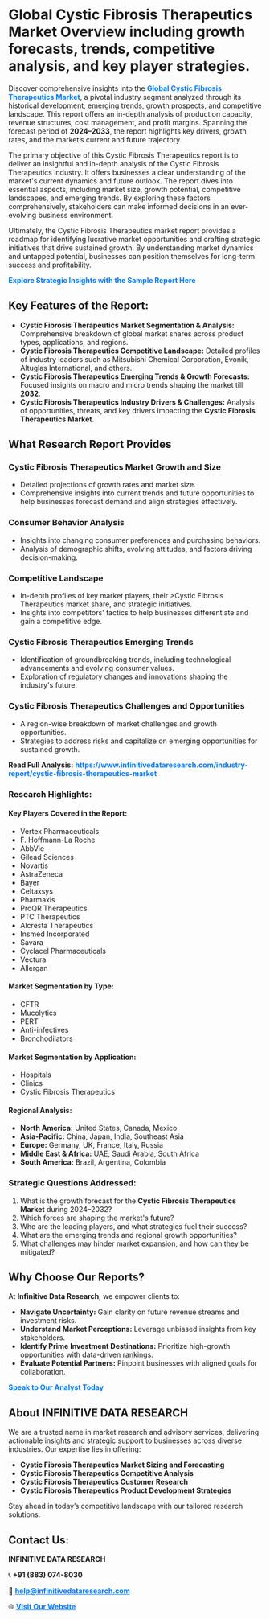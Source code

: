 <h1>Global Cystic Fibrosis Therapeutics Market Overview including growth forecasts, trends, competitive analysis, and key player strategies.</h1>
<p>
Discover comprehensive insights into the 
<a href="https://www.infinitivedataresearch.com/industry-report/cystic-fibrosis-therapeutics-market" rel="dofollow" style="color: #007BFF; text-decoration: none;"><strong>Global Cystic Fibrosis Therapeutics Market</strong></a>, a pivotal industry segment analyzed through its historical development, emerging trends, growth prospects, and competitive landscape. This report offers an in-depth analysis of production capacity, revenue structures, cost management, and profit margins. Spanning the forecast period of <strong>2024–2033</strong>, the report highlights key drivers, growth rates, and the market’s current and future trajectory.
</p>
<p>
The primary objective of this Cystic Fibrosis Therapeutics report is to deliver an insightful and in-depth analysis of the Cystic Fibrosis Therapeutics industry. It offers businesses a clear understanding of the market's current dynamics and future outlook. The report dives into essential aspects, including market size, growth potential, competitive landscapes, and emerging trends. By exploring these factors comprehensively, stakeholders can make informed decisions in an ever-evolving business environment.
</p>
<p>
Ultimately, the Cystic Fibrosis Therapeutics market report provides a roadmap for identifying lucrative market opportunities and crafting strategic initiatives that drive sustained growth. By understanding market dynamics and untapped potential, businesses can position themselves for long-term success and profitability.
</p>
<p>
<a href="https://www.infinitivedataresearch.com/request-sample/reportId=110347" style="color: #007BFF; text-decoration: none;"><strong>Explore Strategic Insights with the Sample Report Here</strong></a>
</p>

<h2>Key Features of the Report:</h2>
<ul>
<li><strong>Cystic Fibrosis Therapeutics Market Segmentation & Analysis:</strong> Comprehensive breakdown of global market shares across product types, applications, and regions.</li>
<li><strong>Cystic Fibrosis Therapeutics Competitive Landscape:</strong> Detailed profiles of industry leaders such as Mitsubishi Chemical Corporation, Evonik, Altuglas International, and others.</li>
<li><strong>Cystic Fibrosis Therapeutics Emerging Trends & Growth Forecasts:</strong> Focused insights on macro and micro trends shaping the market till <strong>2032</strong>.</li>
<li><strong>Cystic Fibrosis Therapeutics Industry Drivers & Challenges:</strong> Analysis of opportunities, threats, and key drivers impacting the <strong>Cystic Fibrosis Therapeutics Market</strong>.</li>
</ul>

<h2>What Research Report Provides</h2>
<h3>Cystic Fibrosis Therapeutics Market Growth and Size</h3>
<ul>
<li>Detailed projections of growth rates and market size.</li>
<li>Comprehensive insights into current trends and future opportunities to help businesses forecast demand and align strategies effectively.</li>
</ul>

<h3>Consumer Behavior Analysis</h3>
<ul>
<li>Insights into changing consumer preferences and purchasing behaviors.</li>
<li>Analysis of demographic shifts, evolving attitudes, and factors driving decision-making.</li>
</ul>

<h3>Competitive Landscape</h3>
<ul>
<li>In-depth profiles of key market players, their >Cystic Fibrosis Therapeutics market share, and strategic initiatives.</li>
<li>Insights into competitors' tactics to help businesses differentiate and gain a competitive edge.</li>
</ul>

<h3>Cystic Fibrosis Therapeutics Emerging Trends</h3>
<ul>
<li>Identification of groundbreaking trends, including technological advancements and evolving consumer values.</li>
<li>Exploration of regulatory changes and innovations shaping the industry's future.</li>
</ul>

<h3>Cystic Fibrosis Therapeutics Challenges and Opportunities</h3>
<ul>
<li>A region-wise breakdown of market challenges and growth opportunities.</li>
<li>Strategies to address risks and capitalize on emerging opportunities for sustained growth.</li>
</ul>
<p><strong>Read Full Analysis:</strong> <a href="https://www.infinitivedataresearch.com/industry-report/cystic-fibrosis-therapeutics-market" rel="dofollow" style="color: #007BFF; text-decoration: none;"><strong>https://www.infinitivedataresearch.com/industry-report/cystic-fibrosis-therapeutics-market</strong></a></p>
<h3>Research Highlights:</h3>
<h4>Key Players Covered in the Report:</h4>
<ul><li>Vertex Pharmaceuticals</li><li>F. Hoffmann-La Roche</li><li>AbbVie</li><li>Gilead Sciences</li><li>Novartis</li><li>AstraZeneca</li><li>Bayer</li><li>Celtaxsys</li><li>Pharmaxis</li><li>ProQR Therapeutics</li><li>PTC Therapeutics</li><li>Alcresta Therapeutics</li><li>Insmed Incorporated</li><li>Savara</li><li>Cyclacel Pharmaceuticals</li><li>Vectura</li><li>Allergan</li></ul>
<h4>Market Segmentation by Type:</h4>
<ul><li>CFTR</li><li>Mucolytics</li><li>PERT</li><li>Anti-infectives</li><li>Bronchodilators</li></ul>
<h4>Market Segmentation by Application:</h4>
<ul><li>Hospitals</li><li>Clinics</li><li>Cystic Fibrosis Therapeutics</li></ul>

<h4>Regional Analysis:</h4>
<ul>
<li><strong>North America:</strong> United States, Canada, Mexico</li>
<li><strong>Asia-Pacific:</strong> China, Japan, India, Southeast Asia</li>
<li><strong>Europe:</strong> Germany, UK, France, Italy, Russia</li>
<li><strong>Middle East & Africa:</strong> UAE, Saudi Arabia, South Africa</li>
<li><strong>South America:</strong> Brazil, Argentina, Colombia</li>
</ul>

<h3>Strategic Questions Addressed:</h3>
<ol>
<li>What is the growth forecast for the <strong>Cystic Fibrosis Therapeutics Market</strong> during 2024–2032?</li>
<li>Which forces are shaping the market's future?</li>
<li>Who are the leading players, and what strategies fuel their success?</li>
<li>What are the emerging trends and regional growth opportunities?</li>
<li>What challenges may hinder market expansion, and how can they be mitigated?</li>
</ol>

<h2>Why Choose Our Reports?</h2>
<p>At <strong>Infinitive Data Research</strong>, we empower clients to:</p>
<ul>
<li><strong>Navigate Uncertainty:</strong> Gain clarity on future revenue streams and investment risks.</li>
<li><strong>Understand Market Perceptions:</strong> Leverage unbiased insights from key stakeholders.</li>
<li><strong>Identify Prime Investment Destinations:</strong> Prioritize high-growth opportunities with data-driven rankings.</li>
<li><strong>Evaluate Potential Partners:</strong> Pinpoint businesses with aligned goals for collaboration.</li>
</ul>
<p><a href="https://www.infinitivedataresearch.com/industry-report/cystic-fibrosis-therapeutics-market" rel="dofollow" style="color: #007BFF; text-decoration: none;"><strong>Speak to Our Analyst Today</strong></a></p>

<h2>About INFINITIVE DATA RESEARCH</h2>
<p>We are a trusted name in market research and advisory services, delivering actionable insights and strategic support to businesses across diverse industries. Our expertise lies in offering:</p>
<ul>
<li><strong>Cystic Fibrosis Therapeutics Market Sizing and Forecasting</strong></li>
<li><strong>Cystic Fibrosis Therapeutics Competitive Analysis</strong></li>
<li><strong>Cystic Fibrosis Therapeutics Customer Research</strong></li>
<li><strong>Cystic Fibrosis Therapeutics Product Development Strategies</strong></li>
</ul>
<p>Stay ahead in today’s competitive landscape with our tailored research solutions.</p>

<h2>Contact Us:</h2>
<p><strong>INFINITIVE DATA RESEARCH</strong></p>
<p>📞 <strong>+91 (883) 074-8030</strong></p>
<p>📧 <strong><a href="mailto:help@infinitivedataresearch.com" style="color: #007BFF;">help@infinitivedataresearch.com</a></strong></p>
<p>🌐 <strong><a href="https://www.infinitivedataresearch.com" rel="dofollow" style="color: #007BFF;">Visit Our Website</a></strong></p>